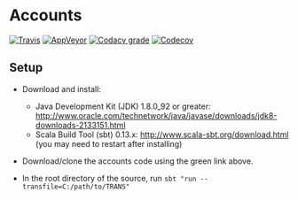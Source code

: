 # Accounts

[![Travis](https://img.shields.io/travis/bretts-org/accounts.svg?label=linux)](https://travis-ci.org/bretts-org/accounts)
[![AppVeyor](https://img.shields.io/appveyor/ci/aebrett/accounts.svg?label=windows)](https://ci.appveyor.com/project/aebrett/accounts)
[![Codacy grade](https://img.shields.io/codacy/grade/0240d5e9efa44dd9a684a052511ab7e5.svg)](https://www.codacy.com/app/aebrett/accounts)
[![Codecov](https://img.shields.io/codecov/c/github/bretts-org/accounts.svg)](https://codecov.io/gh/bretts-org/accounts)

## Setup
* Download and install:

  * Java Development Kit (JDK) 1.8.0_92 or greater: http://www.oracle.com/technetwork/java/javase/downloads/jdk8-downloads-2133151.html
  * Scala Build Tool (sbt) 0.13.x: http://www.scala-sbt.org/download.html (you may need to restart after installing)
  
* Download/clone the accounts code using the green link above.

* In the root directory of the source, run `sbt "run --transfile=C:/path/to/TRANS"`


